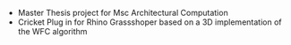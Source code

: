 - Master Thesis project for Msc Architectural Computation
- Cricket Plug in for Rhino Grassshoper based on a 3D implementation of the WFC algorithm
